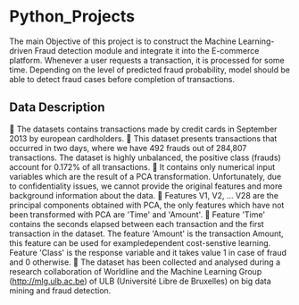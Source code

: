 # Python_Projects

The main Objective of this project is to construct the Machine Learning-driven Fraud detection
module and integrate it into the E-commerce platform. Whenever a user requests a transaction, it
is processed for some time. Depending on the level of predicted fraud probability, model should be
able to detect fraud cases before completion of transactions.


## Data Description
 The datasets contains transactions made by credit cards in September 2013 by european
cardholders.
 This dataset presents transactions that occurred in two days, where we have 492 frauds out of
284,807 transactions. The dataset is highly unbalanced, the positive class (frauds) account for
0.172% of all transactions.
 It contains only numerical input variables which are the result of a PCA transformation.
Unfortunately, due to confidentiality issues, we cannot provide the original features and more
background information about the data.
 Features V1, V2, … V28 are the principal components obtained with PCA, the only features which
have not been transformed with PCA are 'Time' and 'Amount'.
 Feature 'Time' contains the seconds elapsed between each transaction and the first transaction in
the dataset. The feature 'Amount' is the transaction Amount, this feature can be used for exampledependent cost-senstive learning. Feature 'Class' is the response variable and it takes value 1 in case
of fraud and 0 otherwise.
 The dataset has been collected and analysed during a research collaboration of Worldline and the
Machine Learning Group (http://mlg.ulb.ac.be) of ULB (Université Libre de Bruxelles) on big data
mining and fraud detection.
